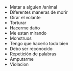 - Matar a alguien /animal
- Diferentes maneras de morir
- Girar el volante
- Torturar
- Hacerme daño
- Me estan mirando
- Monstruos
- Tengo que hacerlo todo bien
- Debo ser reconocido
- Repetición de palabras
- Amputarme
- Violacion